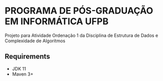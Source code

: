 # PROGRAMA DE PÓS-GRADUAÇÃO EM INFORMÁTICA UFPB

Projeto para Atividade Ordenação 1 da Disciplina de Estrutura de Dados e Complexidade de Algoritmos

## Requirements
  - JDK 11
  - Maven 3+
